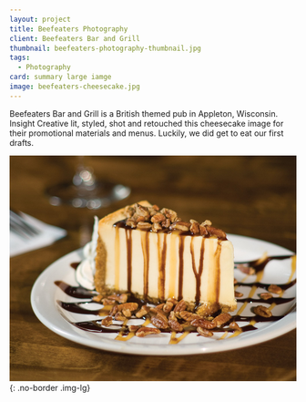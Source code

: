 ```yaml
---
layout: project
title: Beefeaters Photography
client: Beefeaters Bar and Grill
thumbnail: beefeaters-photography-thumbnail.jpg
tags: 
  - Photography
card: summary large iamge
image: beefeaters-cheesecake.jpg
---
```


Beefeaters Bar and Grill is a British themed pub in Appleton, Wisconsin. Insight Creative lit, styled, shot and retouched this cheesecake image for their promotional materials and menus. Luckily, we did get to eat our first drafts.

![Beefeaters Cheesecake](/img/beefeaters-cheesecake.jpg){: .no-border .img-lg}